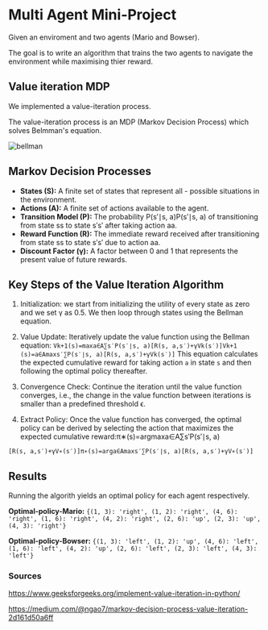 # Multi Agent Mini-Project

Given an enviroment and two agents (Mario and Bowser).

The goal is to write an algorithm that trains the two agents to navigate the environment while maximising thier reward.


## Value iteration MDP
We implemented a value-iteration process.

The value-iteration process is an MDP (Markov Decision Process) which solves Belmman's equation.


![bellman](https://github.com/yochananscharf/mario-agents/assets/10595146/ee1ca209-788b-4bf7-a250-a3aad4a9090c)

 
 
## Markov Decision Processes
 
 - **States (S):** A finite set of states that represent all - possible situations in the environment.
- **Actions (A):** A finite set of actions available to the agent.
- **Transition Model (P):** The probability P(s′∣s, a)P(s′∣s, a) of transitioning from state ss to state s′s′ after taking action aa.
- **Reward Function (R):** The immediate reward received after transitioning from state ss to state s′s′ due to action aa.
- **Discount Factor (γ):** A factor between 0 and 1 that represents the present value of future rewards.
 
 
 
 ## Key Steps of the Value Iteration Algorithm
 
 
 1. Initialization: we start from initializing the utility of every state as zero and we set γ as 0.5. We then loop through states using the Bellman equation.

 2. Value Update: Iteratively update the value function using the Bellman equation: `Vk+1(s)=max⁡a∈A∑s′P(s′∣s, a)[R(s, a,s′)+γVk(s′)]Vk+1​(s)=a∈Amax​s′∑​P(s′∣s, a)[R(s, a,s′)+γVk​(s′)]` This equation calculates the expected cumulative reward for taking action `a` in state `s` and then following the optimal policy thereafter.
 3. Convergence Check: Continue the iteration until the value function converges, i.e., the change in the value function between iterations is smaller than a predefined threshold ϵ.
 4. Extract Policy: Once the value function has converged, the optimal policy can be derived by selecting the action that maximizes the expected cumulative reward:π∗(s)=arg⁡max⁡a∈A∑s′P(s′∣s, a)
 
 `[R(s, a,s′)+γV∗(s′)]π∗(s)=arga∈Amax​s′∑​P(s′∣s, a)[R(s, a,s′)+γV∗(s′)]`
 
 ## Results
 
 Running the algorith yields an optimal policy for each agent respectively.
 
**Optimal-policy-Mario:**
`{(1, 3): 'right', (1, 2): 'right', (4, 6): 'right', (1, 6): 'right', (4, 2): 'right', (2, 6): 'up', (2, 3): 'up', (4, 3): 'right'}`

**Optimal-policy-Bowser:**
`{(1, 3): 'left', (1, 2): 'up', (4, 6): 'left', (1, 6): 'left', (4, 2): 'up', (2, 6): 'left', (2, 3): 'left', (4, 3): 'left'}`
 
 ### Sources
 
https://www.geeksforgeeks.org/implement-value-iteration-in-python/

https://medium.com/@ngao7/markov-decision-process-value-iteration-2d161d50a6ff

